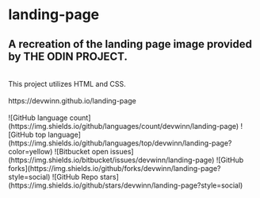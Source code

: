 # landing-page
## A recreation of the landing page image provided by THE ODIN PROJECT.
<br>
This project utilizes HTML and CSS.
<br>
<br>
https://devwinn.github.io/landing-page
<br>
<br>
![GitHub language count](https://img.shields.io/github/languages/count/devwinn/landing-page)
![GitHub top language](https://img.shields.io/github/languages/top/devwinn/landing-page?color=yellow)
![Bitbucket open issues](https://img.shields.io/bitbucket/issues/devwinn/landing-page)
![GitHub forks](https://img.shields.io/github/forks/devwinn/landing-page?style=social)
![GitHub Repo stars](https://img.shields.io/github/stars/devwinn/landing-page?style=social)
